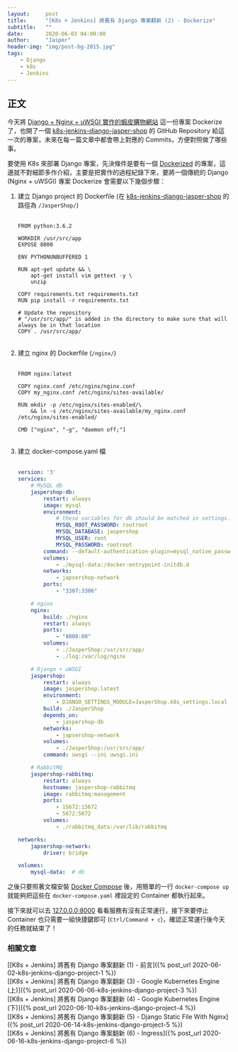 ```yaml
---
layout:     post
title:      "[K8s + Jenkins] 將舊有 Django 專案翻新 (2) - Dockerize"
subtitle:   ""
date:       2020-06-03 04:00:00
author:     "Jasper"
header-img: "img/post-bg-2015.jpg"
tags:
    - Django
    - k8s
    - Jenkins
---
```

## 正文

今天將 [Django + Nginx + uWSGI 實作的蝦皮購物網站](https://github.com/JasperSui/Django-Nginx-uWSGI-High-Performance-JasperShop) 這一份專案 Dockerize 了，也開了一個 [k8s-jenkins-django-jasper-shop](https://github.com/JasperSui/k8s-jenkins-django-jasper-shop) 的 GitHub Repository 給這一次的專案，未來在每一篇文章中都會帶上對應的 Commits，方便對照做了哪些事。

要使用 K8s 來部署 Django 專案，先決條件是要有一個 [Dockerized](https://docs.docker.com/engine/examples/) 的專案，這邊就不對細節多作介紹，主要是把實作的過程紀錄下來，要將一個傳統的 Django (Nginx + uWSGI) 專案 Dockerize 會需要以下幾個步驟：

1. 建立 Django project 的 Dockerfile (在 [k8s-jenkins-django-jasper-shop](https://github.com/JasperSui/k8s-jenkins-django-jasper-shop) 的路徑為 `/JasperShop/`)
    <br><br>
    ```
    FROM python:3.6.2

    WORKDIR /usr/src/app
    EXPOSE 8000

    ENV PYTHONUNBUFFERED 1

    RUN apt-get update && \
        apt-get install vim gettext -y \
        unzip

    COPY requirements.txt requirements.txt
    RUN pip install -r requirements.txt

    # Update the repository
    # "/usr/src/app/" is added in the directory to make sure that will always be in that location
    COPY . /usr/src/app/
    ```
    <br>
2. 建立 nginx 的 Dockerfile (`/nginx/`)
    <br><br>
    ```
    FROM nginx:latest

    COPY nginx.conf /etc/nginx/nginx.conf
    COPY my_nginx.conf /etc/nginx/sites-available/

    RUN mkdir -p /etc/nginx/sites-enabled/\
        && ln -s /etc/nginx/sites-available/my_nginx.conf /etc/nginx/sites-enabled/

    CMD ["nginx", "-g", "daemon off;"]
    ```
    <br>
3. 建立 docker-compose.yaml 檔
    <br><br>
    ```yaml
    version: '3'
    services:
        # MySQL db
        jaspershop-db:
            restart: always
            image: mysql
            environment:
                # these variables for db should be matched in settings.py
                MYSQL_ROOT_PASSWORD: rootroot 
                MYSQL_DATABASE: jaspershop
                MYSQL_USER: root
                MYSQL_PASSWORD: rootroot
            command: --default-authentication-plugin=mysql_native_password
            volumes:
                - ./mysql-data:/docker-entrypoint-initdb.d
            networks:
                - japsershop-network
            ports:
                - "3307:3306"

        # nginx
        nginx:
            build: ./nginx
            restart: always
            ports: 
                - "8000:80"
            volumes:
                - ./JasperShop:/usr/src/app/
                - ./log:/var/log/nginx

        # Django + uWSGI
        jaspershop:
            restart: always
            image: jaspershop:latest
            environment:
                - DJANGO_SETTINGS_MODULE=JasperShop.k8s_settings.local
            build: ./JasperShop
            depends_on:
                - jaspershop-db
            networks:
                - japsershop-network
            volumes:
                - ./JasperShop:/usr/src/app/
            command: uwsgi --ini uwsgi.ini

        # RabbitMQ
        jaspershop-rabbitmq:
            restart: always
            hostname: jaspershop-rabbitmq
            image: rabbitmq:management
            ports:
                - 15672:15672
                - 5672:5672
            volumes:
                - ./rabbitmq_data:/var/lib/rabbitmq

    networks:
        japsershop-network:
            driver: bridge

    volumes:
        mysql-data:  # db
    ```

之後只要照著文檔安裝 [Docker Compose](https://docs.docker.com/compose/install/) 後，用簡單的一行 `docker-compose up` 就能夠把這些在 `docker-compose.yaml` 裡設定的 Container 都執行起來。

接下來就可以去 [127.0.0.0:8000](http://127.0.0.1:8000) 看看服務有沒有正常運行，接下來要停止 Container 也只需要一組快捷鍵即可 (`Ctrl/Command + c`)，確認正常運行後今天的任務就結束了！

### 相關文章
[[K8s + Jenkins] 將舊有 Django 專案翻新 (1) - 前言]({% post_url 2020-06-02-k8s-jenkins-django-project-1 %})<br>
[[K8s + Jenkins] 將舊有 Django 專案翻新 (3) - Google Kubernetes Engine (上)]({% post_url 2020-06-06-k8s-jenkins-django-project-3 %})<br>
[[K8s + Jenkins] 將舊有 Django 專案翻新 (4) - Google Kubernetes Engine (下)]({% post_url 2020-06-10-k8s-jenkins-django-project-4 %})<br>
[[K8s + Jenkins] 將舊有 Django 專案翻新 (5) - Django Static File With Nginx]({% post_url 2020-06-14-k8s-jenkins-django-project-5 %})<br>
[[K8s + Jenkins] 將舊有 Django 專案翻新 (6) - Ingress]({% post_url 2020-06-16-k8s-jenkins-django-project-6 %})